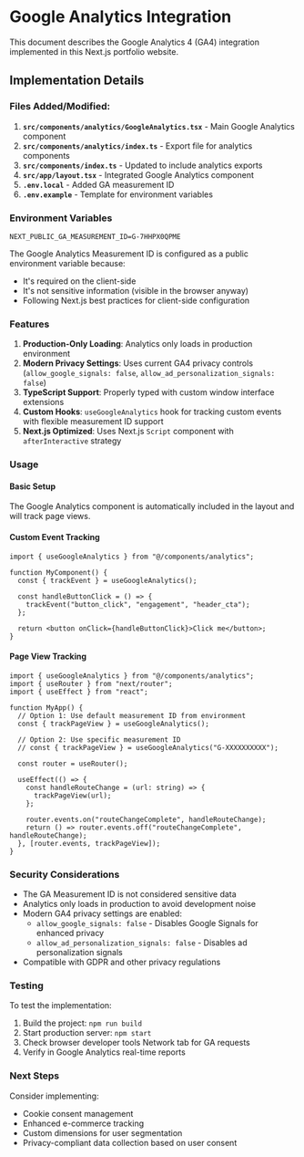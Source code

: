 # Google Analytics Integration

This document describes the Google Analytics 4 (GA4) integration implemented in this Next.js portfolio website.

## Implementation Details

### Files Added/Modified:

1. **`src/components/analytics/GoogleAnalytics.tsx`** - Main Google Analytics component
2. **`src/components/analytics/index.ts`** - Export file for analytics components
3. **`src/components/index.ts`** - Updated to include analytics exports
4. **`src/app/layout.tsx`** - Integrated Google Analytics component
5. **`.env.local`** - Added GA measurement ID
6. **`.env.example`** - Template for environment variables

### Environment Variables

```env
NEXT_PUBLIC_GA_MEASUREMENT_ID=G-7HHPX0QPME
```

The Google Analytics Measurement ID is configured as a public environment variable because:

- It's required on the client-side
- It's not sensitive information (visible in the browser anyway)
- Following Next.js best practices for client-side configuration

### Features

1. **Production-Only Loading**: Analytics only loads in production environment
2. **Modern Privacy Settings**: Uses current GA4 privacy controls (`allow_google_signals: false`, `allow_ad_personalization_signals: false`)
3. **TypeScript Support**: Properly typed with custom window interface extensions
4. **Custom Hooks**: `useGoogleAnalytics` hook for tracking custom events with flexible measurement ID support
5. **Next.js Optimized**: Uses Next.js `Script` component with `afterInteractive` strategy

### Usage

#### Basic Setup

The Google Analytics component is automatically included in the layout and will track page views.

#### Custom Event Tracking

```tsx
import { useGoogleAnalytics } from "@/components/analytics";

function MyComponent() {
  const { trackEvent } = useGoogleAnalytics();

  const handleButtonClick = () => {
    trackEvent("button_click", "engagement", "header_cta");
  };

  return <button onClick={handleButtonClick}>Click me</button>;
}
```

#### Page View Tracking

```tsx
import { useGoogleAnalytics } from "@/components/analytics";
import { useRouter } from "next/router";
import { useEffect } from "react";

function MyApp() {
  // Option 1: Use default measurement ID from environment
  const { trackPageView } = useGoogleAnalytics();

  // Option 2: Use specific measurement ID
  // const { trackPageView } = useGoogleAnalytics("G-XXXXXXXXXX");

  const router = useRouter();

  useEffect(() => {
    const handleRouteChange = (url: string) => {
      trackPageView(url);
    };

    router.events.on("routeChangeComplete", handleRouteChange);
    return () => router.events.off("routeChangeComplete", handleRouteChange);
  }, [router.events, trackPageView]);
}
```

### Security Considerations

- The GA Measurement ID is not considered sensitive data
- Analytics only loads in production to avoid development noise
- Modern GA4 privacy settings are enabled:
  - `allow_google_signals: false` - Disables Google Signals for enhanced privacy
  - `allow_ad_personalization_signals: false` - Disables ad personalization signals
- Compatible with GDPR and other privacy regulations

### Testing

To test the implementation:

1. Build the project: `npm run build`
2. Start production server: `npm start`
3. Check browser developer tools Network tab for GA requests
4. Verify in Google Analytics real-time reports

### Next Steps

Consider implementing:

- Cookie consent management
- Enhanced e-commerce tracking
- Custom dimensions for user segmentation
- Privacy-compliant data collection based on user consent
